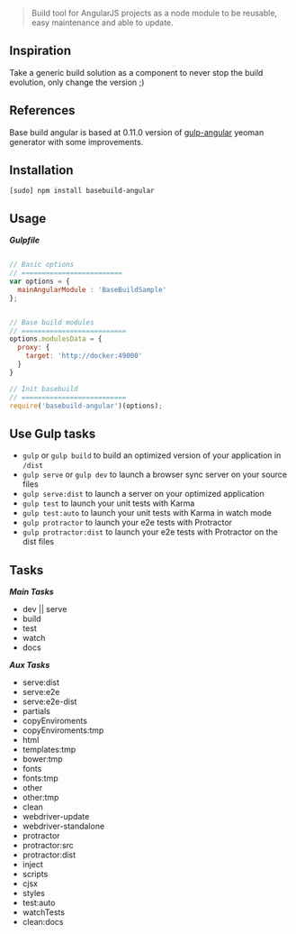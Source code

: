 > Build tool for AngularJS projects as a node module to be reusable, easy maintenance and able to update.

## Inspiration
Take a generic build solution as a component to never stop the build evolution, only change the version ;)

## References
Base build angular is based at 0.11.0 version of [gulp-angular](https://github.com/Swiip/generator-gulp-angular/releases) yeoman generator with some improvements.

## Installation
`[sudo] npm install basebuild-angular`


## Usage
***Gulpfile***
```javascript

// Basic options
// =========================
var options = {
  mainAngularModule : 'BaseBuildSample'
};


// Base build modules
// ==========================
options.modulesData = {
  proxy: {
    target: 'http://docker:49000'
  }
}

// Init basebuild
// ==========================
require('basebuild-angular')(options);

```

## Use Gulp tasks

* `gulp` or `gulp build` to build an optimized version of your application in `/dist`
* `gulp serve` or `gulp dev` to launch a browser sync server on your source files
* `gulp serve:dist` to launch a server on your optimized application
* `gulp test` to launch your unit tests with Karma
* `gulp test:auto` to launch your unit tests with Karma in watch mode
* `gulp protractor` to launch your e2e tests with Protractor
* `gulp protractor:dist` to launch your e2e tests with Protractor on the dist files


## Tasks
***Main Tasks***
- dev || serve
- build
- test
- watch
- docs

***Aux Tasks***
- serve:dist
- serve:e2e
- serve:e2e-dist
- partials
- copyEnviroments
- copyEnviroments:tmp
- html
- templates:tmp
- bower:tmp
- fonts
- fonts:tmp
- other
- other:tmp
- clean
- webdriver-update
- webdriver-standalone
- protractor
- protractor:src
- protractor:dist
- inject
- scripts
- cjsx
- styles
- test:auto
- watchTests
- clean:docs

